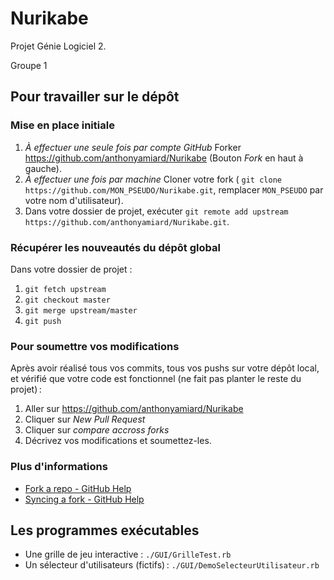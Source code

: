 # Nurikabe
Projet Génie Logiciel 2.

Groupe 1

## Pour travailler sur le dépôt

### Mise en place initiale

1. _À effectuer une seule fois par compte GitHub_ Forker
   https://github.com/anthonyamiard/Nurikabe (Bouton _Fork_ en haut à gauche).
2. _À effectuer une fois par machine_ Cloner votre fork (
   `git clone https://github.com/MON_PSEUDO/Nurikabe.git`, remplacer
   `MON_PSEUDO` par votre nom d'utilisateur).
3. Dans votre dossier de projet, exécuter
   `git remote add upstream https://github.com/anthonyamiard/Nurikabe.git`.

### Récupérer les nouveautés du dépôt global

Dans votre dossier de projet :
1. `git fetch upstream`
2. `git checkout master`
3. `git merge upstream/master`
4. `git push`

### Pour soumettre vos modifications

Après avoir réalisé tous vos commits, tous vos pushs sur votre dépôt local, et
vérifié que votre code est fonctionnel (ne fait pas planter le reste du
projet) :

1. Aller sur https://github.com/anthonyamiard/Nurikabe
2. Cliquer sur _New Pull Request_
3. Cliquer sur _compare accross forks_
4. Décrivez vos modifications et soumettez-les.

### Plus d'informations

* [Fork a repo - GitHub Help](https://help.github.com/en/github/getting-started-with-github/fork-a-repo)
* [Syncing a fork - GitHub Help](https://help.github.com/en/github/collaborating-with-issues-and-pull-requests/syncing-a-fork)

## Les programmes exécutables

* Une grille de jeu interactive : `./GUI/GrilleTest.rb`
* Un sélecteur d'utilisateurs (fictifs) : `./GUI/DemoSelecteurUtilisateur.rb`
